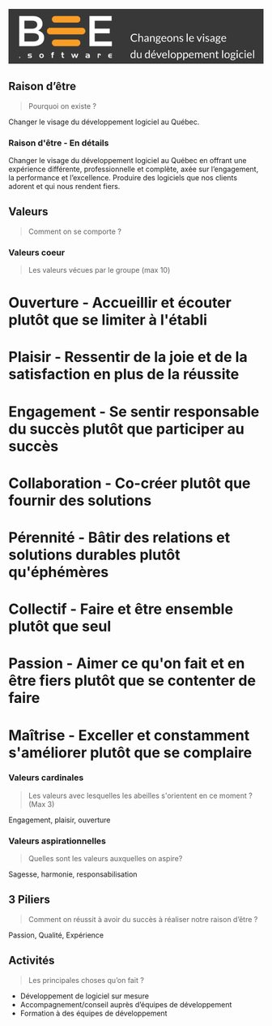 ![Bee.Software Handbook](../../assets/img/bee_changeons_le_visage.png)

## Raison d’être
> Pourquoi on existe ?

Changer le visage du développement logiciel au Québec.

### Raison d'être - En détails

Changer le visage du développement logiciel au Québec en offrant une expérience différente, professionnelle et complète, axée sur l’engagement, la performance et l’excellence. Produire des logiciels que nos clients adorent et qui nous rendent fiers.


## Valeurs
>Comment on se comporte ?

### Valeurs coeur
>Les valeurs vécues par le groupe (max 10)

 # Ouverture - Accueillir et écouter plutôt que se limiter à l'établi
# Plaisir - Ressentir de la joie et de la satisfaction en plus de la réussite 
# Engagement - Se sentir responsable du succès plutôt que participer au succès
# Collaboration - Co-créer plutôt que fournir des solutions
# Pérennité - Bâtir des relations et solutions durables plutôt qu'éphémères
# Collectif - Faire et être ensemble plutôt que seul
# Passion - Aimer ce qu'on fait et en être fiers plutôt que se contenter de faire
# Maîtrise - Exceller et constamment s'améliorer plutôt que se complaire


### Valeurs cardinales
>Les valeurs avec lesquelles les abeilles s'orientent en ce moment ? (Max 3)

Engagement, plaisir, ouverture

### Valeurs aspirationnelles
>Quelles sont les valeurs auxquelles on aspire? 
 
Sagesse, harmonie, responsabilisation

## 3 Piliers
>Comment on réussit à avoir du succès à réaliser notre raison d’être ?

Passion, Qualité, Expérience

## Activités
>Les principales choses qu’on fait ?

- Développement de logiciel sur mesure
- Accompagnement/conseil auprès d’équipes de développement
- Formation à des équipes de développement	

